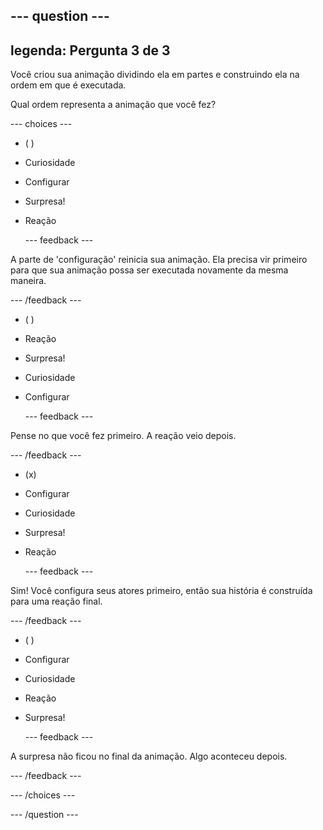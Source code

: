 --- question ---
---
legenda: Pergunta 3 de 3
---

Você criou sua animação dividindo ela em partes e construindo ela na ordem em que é executada.

Qual ordem representa a animação que você fez?

--- choices ---

- ( )
+ Curiosidade

+ Configurar

+ Surpresa!

+ Reação

  --- feedback ---

 A parte de 'configuração' reinicia sua animação. Ela precisa vir primeiro para que sua animação possa ser executada novamente da mesma maneira.

  --- /feedback ---

- ( )
+ Reação

+ Surpresa!

+ Curiosidade

+ Configurar

  --- feedback ---

 Pense no que você fez primeiro. A reação veio depois.

  --- /feedback ---

- (x)
+ Configurar

+ Curiosidade

+ Surpresa!

+ Reação

  --- feedback ---

 Sim! Você configura seus atores primeiro, então sua história é construída para uma reação final.

  --- /feedback ---

- ( )
+ Configurar

+ Curiosidade

+ Reação

+ Surpresa!

  --- feedback ---

 A surpresa não ficou no final da animação. Algo aconteceu depois.

  --- /feedback ---

--- /choices ---

--- /question ---
